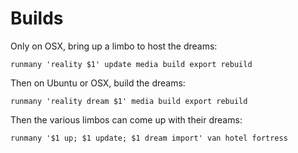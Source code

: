 Builds
======

Only on OSX, bring up a limbo to host the dreams:

    runmany 'reality $1' update media build export rebuild

Then on Ubuntu or OSX, build the dreams:

    runmany 'reality dream $1' media build export rebuild

Then the various limbos can come up with their dreams:

    runmany '$1 up; $1 update; $1 dream import' van hotel fortress
